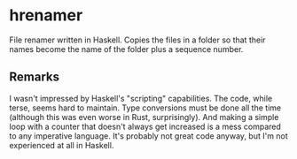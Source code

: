 # hrenamer

File renamer written in Haskell. 
Copies the files in a folder so that their names become the name of the folder plus a sequence number.

## Remarks

I wasn't impressed by Haskell's "scripting" capabilities. The code, while terse, seems hard to maintain. Type conversions must be done all the time (although this was even worse in Rust, surprisingly). And making a simple loop with a counter that doesn't always get increased is a mess compared to any imperative language. It's probably not great code anyway, but I'm not experienced at all in Haskell.
